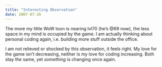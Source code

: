 ```yaml
---
title: "Interesting Observation"
date: 2007-07-26
---
```


The more my little WoW toon is nearing lvl70 (he’s @69 now), the less space in my mind is occupied by the game. I am actually thinking about personal coding again, i.e. building more stuff outside the office.

I am not relieved or shocked by this observation, it feels right. My love for the game isn’t decreasing, neither is my love for coding increasing. Both stay the same, yet _something_ is changing once again.

